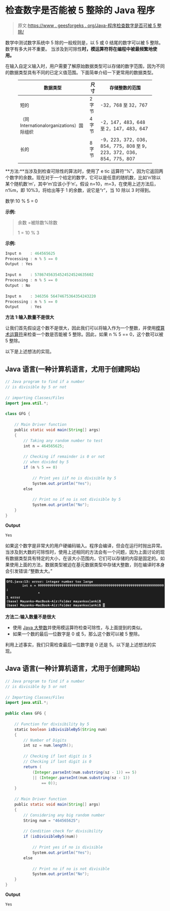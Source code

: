 # 检查数字是否能被 5 整除的 Java 程序

> 原文:[https://www . geesforgeks . org/Java-程序检查数字是否可被 5 整除/](https://www.geeksforgeeks.org/java-program-to-check-whether-number-is-divisible-by-5/)

数学中测试数字系统中 5 除的一般规则是，以 5 或 0 结尾的数字可以被 5 整除。数字有多大并不重要。  当涉及到可除性**时，模运算符将在编程中被最频繁地使用。**

在输入自定义输入时，用户需要了解原始数据类型可以存储的数字范围，因为不同的数据类型具有不同的已定义值范围。下面简单介绍一下更常用的数据类型。

<figure class="table">

| **数据类型** | **尺寸** | **存储整数的范围** |
| --- | --- | --- |
| 短的 | 2 字节 | -32，768 至 32，767 |
| （同 Internationalorganizations）国际组织 | 4 字节 | -2，147，483，648 至 2，147，483，647 |
| 长的 | 8 字节 | -9，223，372，036，854，775，808 至 9，223，372，036，854，775，807 |

</figure>

**方法:**当涉及到检查可除性的算法时，使用了 e tic 运算符“%”，因为它返回两个数字的余数。现在对于一个给定的数字，它可以是任意的随机数，比如‘n’除以某个随机数‘m’，其中‘m’应该小于‘n’。假设 n=10，m=3，在使用上述方法后，n%m，即 10%3，将给出等于 1 的余数，说它是“r”，当 10 除以 3 时得到。

数学:10 % 5 = 0

**示例:**

> 余数 =被除数%除数
> 
> 1 = 10 % 3

**示例:**

```java
Input n    : 464565625
Processing : n % 5 == 0 
Output : Yes

Input n    : 57867456354524524524635602
Processing : n % 5 == 0
Output : No

Input n    : 346356 56474675364354243220
Processing : n % 5 == 0
Output     : Yes

```

**方法 1:输入数量不是很大**

让我们首先假设这个数不是很大，因此我们可以将输入作为一个整数，并使用[模算术运算符](https://www.geeksforgeeks.org/operators-in-java/)来检查一个数是否能被 5 整除。因此，如果 n % 5 == 0，这个数可以被 5 整除。

以下是上述想法的实现。

## Java 语言(一种计算机语言，尤用于创建网站)

```java
// Java program to find if a number
// is divisible by 5 or not

// importing Classes/Files
import java.util.*;

class GFG {

    // Main Driver function
    public static void main(String[] args)
    {
        // Taking any random number to test
        int n = 464565625;

        // Checking if remainder is 0 or not
        // when divided by 5
        if (n % 5 == 0)

            // Print yes iif no is divisible by 5
            System.out.println("Yes");
        else

            // Print no if no is not divisible by 5
            System.out.println("No");
    }
}
```

**Output**

```java
Yes

```

如果这个数字是非常大的用户硬编码输入。程序会编译，但会在运行时抛出异常。当涉及到大数的可除性时，使用上述相同的方法会有一个问题，因为上面讨论的现有数据类型具有特定的大小，在该大小范围内，它们可以存储的内容是固定的。如果使用上面的方法，数据类型被迫在基元数据类型中存储大整数，则在编译时本身会引发错误:“整数太大。”

![](img/c6d817816e99d06315963b4245fb4b51.png)

**方法二:输入数量不是很大**

*   使用 [Java 大整数](https://www.geeksforgeeks.org/biginteger-class-in-java/)并使用模运算符检查可除性，与上面提到的类似。
*   如果一个数的最后一位数字是 0 或 5，那么这个数可以被 5 整除。

利用上述事实，我们只需检查最后一位数字是 0 还是 5。以下是上述想法的实现。

## Java 语言(一种计算机语言，尤用于创建网站)

```java
// Java program to find if a number
// is divisible by 5 or not

// Importing Classes/Files
import java.util.*;

public class GFG {

    // Function for divisibility by 5
    static boolean isDivisibleBy5(String num)
    {
        // Number of Digits
        int sz = num.length();

        // Checking if last digit is 5
        // Checking if last digit is 0
        return (
            (Integer.parseInt(num.substring(sz - 1)) == 5)
            || (Integer.parseInt(num.substring(sz - 1))
                == 0));
    }

    // Main Driver function
    public static void main(String[] args)
    {
        // Considering any big random number
        String num = "464565625";

        // Condition check for divisibility
        if (isDivisibleBy5(num))

            // Print yes if no is divisible
            System.out.println("Yes");
        else

            // Print no if no is not divisible
            System.out.println("No");
    }
}
```

**Output**

```java
Yes

```